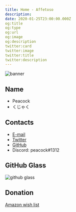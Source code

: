 ```yaml
---
title: Home - Affetoso
description: 
date: 2020-01-25T23:00:00.000Z
og:title
og:type
og:url
og:image
og:description
twitter:card
twitter:image
twitter:title
twitter:description
---
```


![banner](https://peacock0803sz.s3-ap-northeast-1.amazonaws.com/banner.jpg)

## Name

- Peacock
- くじゃく

## Contacts

- [E-mail](mailto:contact@peacock0803sz.com)
- [Twitter](https://twitter.com/peacock0803sz)
- [GitHub](https://github.com/peacock0803sz/)
- Discord: peacock#1312

## GitHub Glass

![github glass](https://grass-graph.moshimo.works/images/peacock0803sz.png)

## Donation

[Amazon wish list](http://amzn.asia/0jq6XgS)
